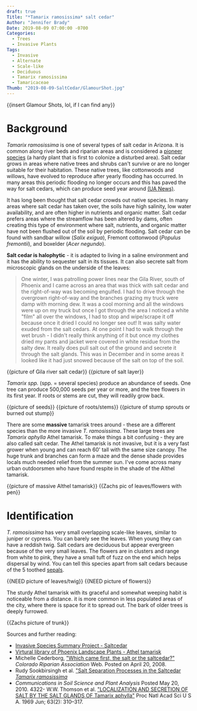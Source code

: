 ```yaml
---
draft: true
Title: "*Tamarix ramosissima* salt cedar"
Author: "Jennifer Brady"
Date: 2019-08-09 07:00:00 -0700
Categories:
  - Trees
  - Invasive Plants
Tags:
  - Invasive
  - Alternate
  - Scale-like
  - Deciduous 
  - Tamarix ramosissima 
  - Tamaricaceae
Thumb: "2019-08-09-SaltCedar/GlamourShot.jpg"
---
```


{{insert Glamour Shots, lol, if I can find any}}

# Background

 *Tamarix ramosissima* is one of several types of salt cedar in Arizona. It is
common along river beds and riparian areas and is considered a [pioneer
species](https://en.wikipedia.org/wiki/Pioneer_species) (a hardy plant that is
first to colonize a disturbed area). Salt cedar grows in areas where native
trees and shrubs can't survive or are no longer suitable for their habitation.
These native trees, like cottonwoods and willows, have evolved to reproduce
after yearly flooding has occurred. In many areas this periodic flooding no
longer occurs and this has paved the way for salt cedars, which can produce seed
year around [(UA
News)](https://uanews.arizona.edu/story/study-finds-silver-lining-for-maligned-saltcedar).

It has long been thought that salt cedar crowds out native species. In many
areas where salt cedar has taken over, the soils  have high salinity, low water
availability, and are often higher in nutrients and organic matter. Salt cedar
prefers areas where the streamflow has  been altered by dams, often creating
this type of environment where salt, nutrients, and organic matter have not been
flushed out of the soil by periodic flooding. Salt cedar can be found with
sandbar willow (*Salix exigua*),  Fremont cottonwood (*Populus fremontii*), and
boxelder (*Acer negundo*).

**Salt cedar is halophytic** - it is adapted to living in a saline environment
and it has the ability to sequester salt in its tissues. It can also secrete
salt from microscopic glands on the underside of the leaves: 

>One winter, I was patrolling power lines near the Gila River, south of Phoenix
>and I came across an area that was thick with salt cedar and the right-of-way
>was becoming engulfed. I had to drive through the overgrown right-of-way and
>the branches grazing my truck were damp with morning dew. It was a cool morning
>and all the windows were up on my truck but once I got through the area I
>noticed a white "film" all over the windows, I had to stop and wipe/scrape it
>off because once it dried I could no longer see out! It was salty water exuded
>from the salt cedars. At one point I had to walk through the wet brush - I
>didn't really think anything of it but once my clothes dried my pants and
>jacket were covered in white residue from the salty dew. It really does pull
>salt out of the ground and secrete it through the salt glands. This was in
>December and in some areas it looked like it had just snowed because of the
>salt on top of the soil.

{{picture of Gila river salt cedar}} {{picture of salt layer}}

*Tamarix spp.* (spp. = several species) produce an abundance of seeds. One tree
can produce 500,000 seeds per year or more, and the tree flowers in its first
year. If roots or stems are cut, they will readily grow back.

{{picture of seeds}} {{picture of roots/stems}} {{picture of stump sprouts or
burned out stump}}

There are some **massive** tamarisk trees around - these are a different species
than the more invasive *T. ramosissima*. These large trees are *Tamarix aphylla*
Athel tamarisk. To make things a bit confusing - they are also called salt
cedar. The Athel tamarisk is not invasive, but it is a very fast grower when
young and can reach 60' tall with the same size canopy. The huge trunk and
branches can form a maze and the dense shade provides locals much needed relief
from the summer sun. I've come across many urban outdoorsmen who have found
respite in the shade of the Althel tamarisk.

{{picture of massive Althel tamarisk}} {{Zachs pic of leaves/flowers with pen}}


# Identification

*T. ramosissima* has very small overlapping scale-like leaves, similar to
juniper or cypress.  You can barely see the leaves. When young they can have a
reddish twig. Salt cedars are deciduous but appear evergreen because of the very
small leaves. The flowers are in clusters and range from white to pink, they
have a small tuft of fuzz on the end which helps dispersal by wind. You can tell
this species apart from salt cedars because of the 5 toothed
[sepals](https://biologydictionary.net/sepal/).

{{NEED picture of leaves/twig}} {{NEED picture of flowers}}

The sturdy Athel tamarisk with its graceful and somewhat weeping habit is
noticeable from a distance. it is more common in less populated areas of the
city, where there is space for it to spread out. The bark of older trees is
deeply furrowed.

{{Zachs picture of trunk}}

Sources and further reading:

- [Invasive Species Summary Project -
  Saltcedar](http://www.columbia.edu/itc/cerc/danoff-burg/invasion_bio/inv_spp_summ/Tamarix_ramosissima.html)
- [Virtural library of Phoenix Landscape Plants - Athel
  tamarisk](http://www.public.asu.edu/~camartin/plants/Plant%20html%20files/tamarixaphylla.html)
- Michelle Cederborg, ["Which came first, the salt or the
  saltcedar?"](http://www.coloradoriparian.org/which-came-first-the-salt-or-the-saltcedar/)
*Colorado Riparian Association* Web. Posted on April 20, 2008.
- Rudy Sookbirsingh et al. ["Salt Separation Processes in the Saltcedar *Tamarix
  ramosissima*](https://www.tandfonline.com/doi/full/10.1080/00103621003734281?scroll=top&needAccess=true)
- *Communications in Soil Science and Plant Analysis* Posted May 20, 2010.  4322-
W.W. Thomson et al. ["LOCALIZATION AND SECRETION OF SALT BY THE SALT GLANDS OF
Tamarix aphylla"](https://www.ncbi.nlm.nih.gov/pmc/articles/PMC223566/) Proc
Natl Acad Sci U S A. 1969 Jun; 63(2): 310–317.
